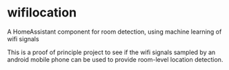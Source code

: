 # wifilocation
A HomeAssistant component for room detection, using machine learning of wifi signals

This is a proof of principle project to see if the wifi signals sampled by an android mobile phone can be used to provide room-level location detection.
